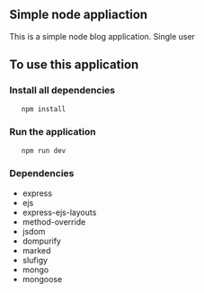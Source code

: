 ## Simple node appliaction

This is a simple node blog application. Single user

## To use this application

### Install all dependencies

```bash
   npm install
```
### Run the application
```bash
   npm run dev
```

### Dependencies
- express
- ejs
- express-ejs-layouts
- method-override
- jsdom
- dompurify
- marked
- slufigy
- mongo
- mongoose
